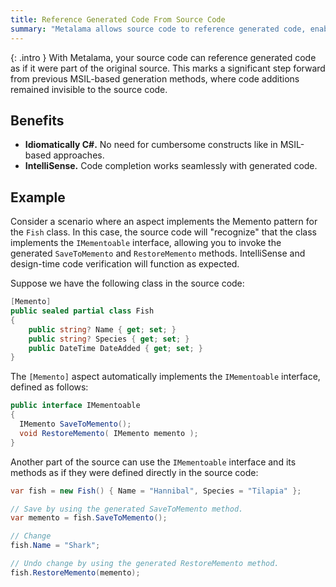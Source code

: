 ```yaml
---
title: Reference Generated Code From Source Code
summary: "Metalama allows source code to reference generated code, enabling seamless integration and IntelliSense support, enhancing code completion and design-time verification."
---
```


{: .intro }
With Metalama, your source code can reference generated code as if it were part of the original source. This marks a significant step forward from previous MSIL-based generation methods, where code additions remained invisible to the source code.

## Benefits

* **Idiomatically C#.** No need for cumbersome constructs like in MSIL-based approaches.
* **IntelliSense.** Code completion works seamlessly with generated code.

## Example

Consider a scenario where an aspect implements the Memento pattern for the `Fish` class. In this case, the source code will "recognize" that the class implements the `IMementoable` interface, allowing you to invoke the generated `SaveToMemento` and `RestoreMemento` methods. IntelliSense and design-time code verification will function as expected.

Suppose we have the following class in the source code:

```cs
[Memento]
public sealed partial class Fish
{
    public string? Name { get; set; }
    public string? Species { get; set; }
    public DateTime DateAdded { get; set; }
}
```

The `[Memento]` aspect automatically implements the `IMementoable` interface, defined as follows:

```cs
public interface IMementoable
{
  IMemento SaveToMemento();
  void RestoreMemento( IMemento memento );
}
```

Another part of the source can use the `IMementoable` interface and its methods as if they were defined directly in the source code:

```cs
var fish = new Fish() { Name = "Hannibal", Species = "Tilapia" };

// Save by using the generated SaveToMemento method.
var memento = fish.SaveToMemento();

// Change
fish.Name = "Shark";

// Undo change by using the generated RestoreMemento method.
fish.RestoreMemento(memento);
```

